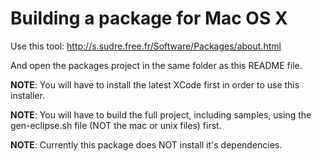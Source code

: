 # Building a package for Mac OS X

Use this tool:
http://s.sudre.free.fr/Software/Packages/about.html

And open the packages project in the same folder as this README file.

**NOTE**: You will have to install the latest XCode first in order to
use this installer.

**NOTE**: You will have to build the full project, including samples,
using the gen-eclipse.sh file (NOT the mac or unix files) first.

**NOTE**: Currently this package does NOT install it's dependencies.
